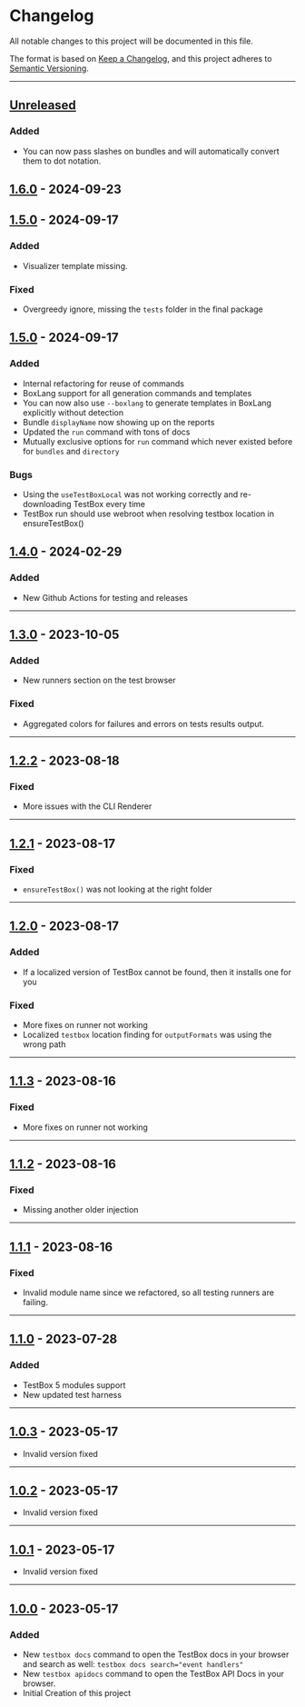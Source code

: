 # Changelog

All notable changes to this project will be documented in this file.

The format is based on [Keep a Changelog](https://keepachangelog.com/en/1.0.0/),
and this project adheres to [Semantic Versioning](https://semver.org/spec/v2.0.0.html).

* * *

## [Unreleased]

### Added

- You can now pass slashes on bundles and will automatically convert them to dot notation.

## [1.6.0] - 2024-09-23

## [1.5.0] - 2024-09-17

### Added

- Visualizer template missing.

### Fixed

- Overgreedy ignore, missing the `tests` folder in the final package

## [1.5.0] - 2024-09-17

### Added

- Internal refactoring for reuse of commands
- BoxLang support for all generation commands and templates
- You can now also use `--boxlang` to generate templates in BoxLang explicitly without detection
- Bundle `displayName` now showing up on the reports
- Updated the `run` command with tons of docs
- Mutually exclusive options for `run` command which never existed before for `bundles` and `directory`

### Bugs

- Using the `useTestBoxLocal` was not working correctly and re-downloading TestBox every time
- TestBox run should use webroot when resolving testbox location in ensureTestBox()

## [1.4.0] - 2024-02-29

### Added

- New Github Actions for testing and releases

* * *

## [1.3.0] - 2023-10-05

### Added

- New runners section on the test browser

### Fixed

- Aggregated colors for failures and errors on tests results output.

* * *

## [1.2.2] - 2023-08-18

### Fixed

- More issues with the CLI Renderer

* * *

## [1.2.1] - 2023-08-17

### Fixed

- `ensureTestBox()` was not looking at the right folder

* * *

## [1.2.0] - 2023-08-17

### Added

- If a localized version of TestBox cannot be found, then it installs one for you

### Fixed

- More fixes on runner not working
- Localized `testbox` location finding for `outputFormats` was using the wrong path

* * *

## [1.1.3] - 2023-08-16

### Fixed

- More fixes on runner not working

* * *

## [1.1.2] - 2023-08-16

### Fixed

- Missing another older injection

* * *

## [1.1.1] - 2023-08-16

### Fixed

- Invalid module name since we refactored, so all testing runners are failing.

* * *

## [1.1.0] - 2023-07-28

### Added

- TestBox 5 modules support
- New updated test harness

* * *

## [1.0.3] - 2023-05-17

- Invalid version fixed

* * *

## [1.0.2] - 2023-05-17

- Invalid version fixed

* * *

## [1.0.1] - 2023-05-17

- Invalid version fixed

* * *

## [1.0.0] - 2023-05-17

### Added

- New `testbox docs` command to open the TestBox docs in your browser and search as well: `testbox docs search="event handlers"`
- New `testbox apidocs` command to open the TestBox API Docs in your browser.
- Initial Creation of this project

[Unreleased]: https://github.com/Ortus-Solutions/testbox-cli/compare/v1.6.0...HEAD

[1.6.0]: https://github.com/Ortus-Solutions/testbox-cli/compare/v1.5.0...v1.6.0

[1.5.0]: https://github.com/Ortus-Solutions/testbox-cli/compare/v1.4.0...v1.5.0

[1.4.0]: https://github.com/Ortus-Solutions/testbox-cli/compare/v1.3.0...v1.4.0

[1.3.0]: https://github.com/Ortus-Solutions/testbox-cli/compare/v1.2.2...v1.3.0

[1.2.2]: https://github.com/Ortus-Solutions/testbox-cli/compare/v1.2.1...v1.2.2

[1.2.1]: https://github.com/Ortus-Solutions/testbox-cli/compare/v1.2.0...v1.2.1

[1.2.0]: https://github.com/Ortus-Solutions/testbox-cli/compare/v1.1.3...v1.2.0

[1.1.3]: https://github.com/Ortus-Solutions/testbox-cli/compare/v1.1.2...v1.1.3

[1.1.2]: https://github.com/Ortus-Solutions/testbox-cli/compare/v1.1.1...v1.1.2

[1.1.1]: https://github.com/Ortus-Solutions/testbox-cli/compare/v1.1.0...v1.1.1

[1.1.0]: https://github.com/Ortus-Solutions/testbox-cli/compare/v1.0.3...v1.1.0

[1.0.3]: https://github.com/Ortus-Solutions/testbox-cli/compare/v1.0.2...v1.0.3

[1.0.2]: https://github.com/Ortus-Solutions/testbox-cli/compare/v1.0.1...v1.0.2

[1.0.1]: https://github.com/Ortus-Solutions/testbox-cli/compare/v1.0.0...v1.0.1

[1.0.0]: https://github.com/Ortus-Solutions/testbox-cli/compare/v1.0.0...v1.0.0
